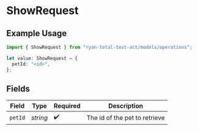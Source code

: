 # ShowRequest

## Example Usage

```typescript
import { ShowRequest } from "ryan-total-test-act/models/operations";

let value: ShowRequest = {
  petId: "<id>",
};
```

## Fields

| Field                         | Type                          | Required                      | Description                   |
| ----------------------------- | ----------------------------- | ----------------------------- | ----------------------------- |
| `petId`                       | *string*                      | :heavy_check_mark:            | The id of the pet to retrieve |
